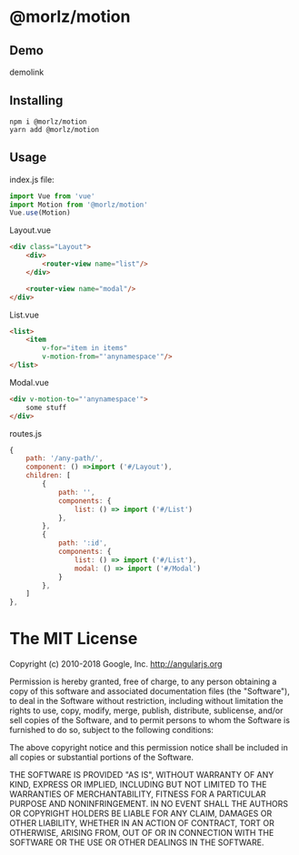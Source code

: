 # @morlz/motion

## Demo

demolink

## Installing

```
npm i @morlz/motion
yarn add @morlz/motion
```

## Usage
index.js file:
```js
import Vue from 'vue'
import Motion from '@morlz/motion'
Vue.use(Motion)
```

Layout.vue
```html
<div class="Layout">
	<div>
		<router-view name="list"/>
	</div>

	<router-view name="modal"/>
</div>
```

List.vue
```html
<list>
	<item
		v-for="item in items"
		v-motion-from="'anynamespace'"/>
</list>
```

Modal.vue
```html
<div v-motion-to="'anynamespace'">
	some stuff
</div>
```

routes.js
```js
{
	path: '/any-path/',
	component: () =>import ('#/Layout'),
	children: [
		{
			path: '',
			components: {
				list: () => import ('#/List')
			},
		},
		{
			path: ':id',
			components: {
				list: () => import ('#/List'),
				modal: () => import ('#/Modal')
			}
		},
	]
},
```

# The MIT License

Copyright (c) 2010-2018 Google, Inc. http://angularjs.org

Permission is hereby granted, free of charge, to any person obtaining a copy
of this software and associated documentation files (the "Software"), to deal
in the Software without restriction, including without limitation the rights
to use, copy, modify, merge, publish, distribute, sublicense, and/or sell
copies of the Software, and to permit persons to whom the Software is
furnished to do so, subject to the following conditions:

The above copyright notice and this permission notice shall be included in
all copies or substantial portions of the Software.

THE SOFTWARE IS PROVIDED "AS IS", WITHOUT WARRANTY OF ANY KIND, EXPRESS OR
IMPLIED, INCLUDING BUT NOT LIMITED TO THE WARRANTIES OF MERCHANTABILITY,
FITNESS FOR A PARTICULAR PURPOSE AND NONINFRINGEMENT. IN NO EVENT SHALL THE
AUTHORS OR COPYRIGHT HOLDERS BE LIABLE FOR ANY CLAIM, DAMAGES OR OTHER
LIABILITY, WHETHER IN AN ACTION OF CONTRACT, TORT OR OTHERWISE, ARISING FROM,
OUT OF OR IN CONNECTION WITH THE SOFTWARE OR THE USE OR OTHER DEALINGS IN
THE SOFTWARE.
